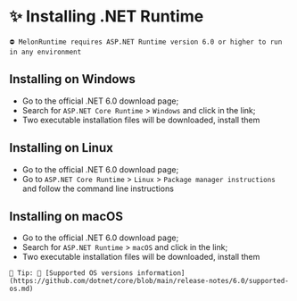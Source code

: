 # ✨ Installing .NET Runtime

```
⛔ MelonRuntime requires ASP.NET Runtime version 6.0 or higher to run in any environment
```

## Installing on Windows

- Go to the official .NET 6.0 download page;
- Search for `ASP.NET Core Runtime` > `Windows` and click in the link;
- Two executable installation files will be downloaded, install them

## Installing on Linux

- Go to the official .NET 6.0 download page;
- Go to `ASP.NET Core Runtime` > `Linux` > `Package manager instructions` and follow the command line instructions

## Installing on macOS

- Go to the official .NET 6.0 download page;
- Search for `ASP.NET Runtime` > `macOS` and click in the link;
- Two executable installation files will be downloaded, install them

```
🎯 Tip: 🛑 [Supported OS versions information](https://github.com/dotnet/core/blob/main/release-notes/6.0/supported-os.md)
```

